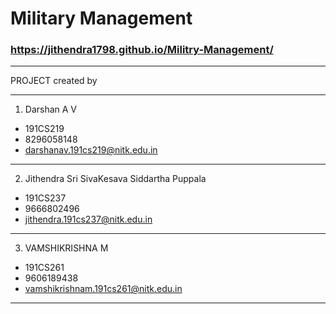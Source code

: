 # Military Management
### https://jithendra1798.github.io/Militry-Management/
****
PROJECT created by
***
1. Darshan A V
* 191CS219
* 8296058148
* darshanav.191cs219@nitk.edu.in
***
2. Jithendra Sri SivaKesava Siddartha Puppala
* 191CS237
* 9666802496
* jithendra.191cs237@nitk.edu.in
***
3. VAMSHIKRISHNA M
* 191CS261
* 9606189438
* vamshikrishnam.191cs261@nitk.edu.in
***
